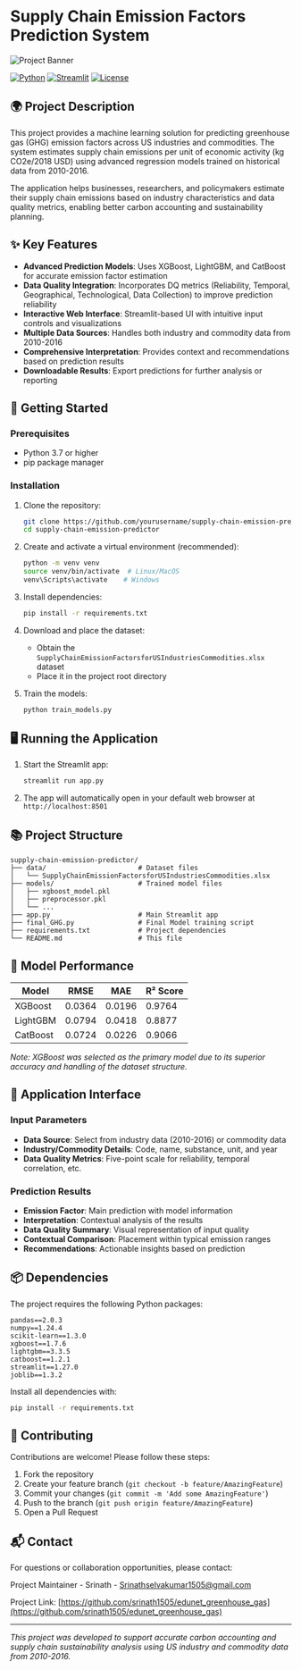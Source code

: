 # Supply Chain Emission Factors Prediction System

![Project Banner](https://home.nps.gov/goga/learn/nature/images/combined_good.jpg?maxwidth=1300&maxheight=1300&autorotate=false)

[![Python](https://img.shields.io/badge/Python-3.7%2B-blue?logo=python)](https://www.python.org/)
[![Streamlit](https://img.shields.io/badge/Streamlit-1.27.0%2B-orange?logo=streamlit)](https://streamlit.io/)
[![License](https://img.shields.io/badge/License-MIT-green)](LICENSE)

## 🌍 Project Description

This project provides a machine learning solution for predicting greenhouse gas (GHG) emission factors across US industries and commodities. The system estimates supply chain emissions per unit of economic activity (kg CO2e/2018 USD) using advanced regression models trained on historical data from 2010-2016.

The application helps businesses, researchers, and policymakers estimate their supply chain emissions based on industry characteristics and data quality metrics, enabling better carbon accounting and sustainability planning.

## ✨ Key Features

- **Advanced Prediction Models**: Uses XGBoost, LightGBM, and CatBoost for accurate emission factor estimation
- **Data Quality Integration**: Incorporates DQ metrics (Reliability, Temporal, Geographical, Technological, Data Collection) to improve prediction reliability
- **Interactive Web Interface**: Streamlit-based UI with intuitive input controls and visualizations
- **Multiple Data Sources**: Handles both industry and commodity data from 2010-2016
- **Comprehensive Interpretation**: Provides context and recommendations based on prediction results
- **Downloadable Results**: Export predictions for further analysis or reporting

## 🚀 Getting Started

### Prerequisites

- Python 3.7 or higher
- pip package manager

### Installation

1. Clone the repository:
   ```bash
   git clone https://github.com/yourusername/supply-chain-emission-predictor.git
   cd supply-chain-emission-predictor
   ```

2. Create and activate a virtual environment (recommended):
   ```bash
   python -m venv venv
   source venv/bin/activate  # Linux/MacOS
   venv\Scripts\activate    # Windows
   ```

3. Install dependencies:
   ```bash
   pip install -r requirements.txt
   ```

4. Download and place the dataset:
   - Obtain the `SupplyChainEmissionFactorsforUSIndustriesCommodities.xlsx` dataset
   - Place it in the project root directory

5. Train the models:
   ```bash
   python train_models.py
   ```

## 🖥️ Running the Application

1. Start the Streamlit app:
   ```bash
   streamlit run app.py
   ```

2. The app will automatically open in your default web browser at `http://localhost:8501`

## 📚 Project Structure

```
supply-chain-emission-predictor/
├── data/                       # Dataset files
│   └── SupplyChainEmissionFactorsforUSIndustriesCommodities.xlsx
├── models/                     # Trained model files
│   ├── xgboost_model.pkl
│   ├── preprocessor.pkl
│   └── ...
├── app.py                      # Main Streamlit app
├── final_GHG.py                # Final Model training script
├── requirements.txt            # Project dependencies
└── README.md                   # This file
```

## 🧪 Model Performance

| Model      | RMSE    | MAE     | R² Score |
|------------|---------|---------|----------|
| XGBoost    | 0.0364  | 0.0196  | 0.9764   |
| LightGBM   | 0.0794  | 0.0418  | 0.8877   |
| CatBoost   | 0.0724  | 0.0226  | 0.9066   |

*Note: XGBoost was selected as the primary model due to its superior accuracy and handling of the dataset structure.*

## 🎨 Application Interface

### Input Parameters
- **Data Source**: Select from industry data (2010-2016) or commodity data
- **Industry/Commodity Details**: Code, name, substance, unit, and year
- **Data Quality Metrics**: Five-point scale for reliability, temporal correlation, etc.

### Prediction Results

- **Emission Factor**: Main prediction with model information
- **Interpretation**: Contextual analysis of the results
- **Data Quality Summary**: Visual representation of input quality
- **Contextual Comparison**: Placement within typical emission ranges
- **Recommendations**: Actionable insights based on prediction

## 📦 Dependencies

The project requires the following Python packages:

```
pandas==2.0.3
numpy==1.24.4
scikit-learn==1.3.0
xgboost==1.7.6
lightgbm==3.3.5
catboost==1.2.1
streamlit==1.27.0
joblib==1.3.2
```

Install all dependencies with:
```bash
pip install -r requirements.txt
```

## 🤝 Contributing

Contributions are welcome! Please follow these steps:

1. Fork the repository
2. Create your feature branch (`git checkout -b feature/AmazingFeature`)
3. Commit your changes (`git commit -m 'Add some AmazingFeature'`)
4. Push to the branch (`git push origin feature/AmazingFeature`)
5. Open a Pull Request


## 📬 Contact

For questions or collaboration opportunities, please contact:

Project Maintainer - Srinath - Srinathselvakumar1505@gmail.com

Project Link: [https://github.com/srinath1505/edunet_greenhouse_gas](https://github.com/srinath1505/edunet_greenhouse_gas)

---

*This project was developed to support accurate carbon accounting and supply chain sustainability analysis using US industry and commodity data from 2010-2016.*

